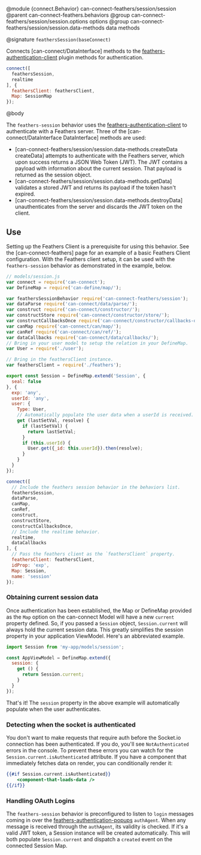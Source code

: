 @module {connect.Behavior} can-connect-feathers/session/session
@parent can-connect-feathers.behaviors
@group can-connect-feathers/session/session.options options
@group can-connect-feathers/session/session.data-methods data methods

@signature `feathersSession(baseConnect)`

Connects [can-connect/DataInterface] methods to the [feathers-authentication-client](https://github.com/feathersjs/feathers-authentication-client) plugin methods for authentication.

```js
connect([
  feathersSession,
  realtime
], {
  feathersClient: feathersClient,
  Map: SessionMap
});
``` 

@body

The `feathers-session` behavior uses the [feathers-authentication-client](https://github.com/feathersjs/feathers-authentication-client) to authenticate with a Feathers server.  Three of the [can-connect/DataInterface DataInterface] methods are used:

 - [can-connect-feathers/session/session.data-methods.createData createData] attempts to authenticate with the Feathers server, which upon success returns a JSON Web Token (JWT).  The JWT contains a payload with information about the current session.  That payload is returned as the session object.
 - [can-connect-feathers/session/session.data-methods.getData] validates a stored JWT and returns its payload if the token hasn't expired.
 - [can-connect-feathers/session/session.data-methods.destroyData] unauthenticates from the server and discards the JWT token on the client.

## Use

Setting up the Feathers Client is a prerequisite for using this behavior.  See the [can-connect-feathers] page for an example of a basic Feathers Client configuration.  With the Feathers client setup, it can be used with the `feathers-session` behavior as demonstrated in the example, below.

```js
// models/session.js
var connect = require('can-connect');
var DefineMap = require('can-define/map/');

var feathersSessionBehavior require('can-connect-feathers/session');
var dataParse require('can-connect/data/parse/');
var construct require('can-connect/constructor/');
var constructStore require('can-connect/constructor/store/');
var constructCallbacksOnce require('can-connect/constructor/callbacks-once/');
var canMap require('can-connect/can/map/');
var canRef require('can-connect/can/ref/');
var dataCallbacks require('can-connect/data/callbacks/');
// Bring in your user model to setup the relation in your DefineMap.
var User = require('./user');

// Bring in the feathersClient instance.
var feathersClient = require('./feathers');

export const Session = DefineMap.extend('Session', {
  seal: false
}, {
  exp: 'any',
  userId: 'any',
  user: {
    Type: User,
    // Automatically populate the user data when a userId is received.
    get (lastSetVal, resolve) {
      if (lastSetVal) {
        return lastSetVal;
      }
      if (this.userId) {
        User.get({_id: this.userId}).then(resolve);
      }
    }
  }
});

connect([
  // Include the feathers session behavior in the behaviors list.
  feathersSession,
  dataParse,
  canMap,
  canRef,
  construct,
  constructStore,
  constructCallbacksOnce,
  // Include the realtime behavior.
  realtime,
  dataCallbacks
], {
  // Pass the feathers client as the `feathersClient` property.
  feathersClient: feathersClient,
  idProp: 'exp',
  Map: Session,
  name: 'session'
});
```

### Obtaining current session data

Once authentication has been established, the Map or DefineMap provided as the `Map` option on the can-connect Model will have a new `current` property defined.  So, if you passed a `Session` object, `Session.current` will always hold the current session data.  This greatly simplifies the session property in your application ViewModel.  Here's an abbreviated example.

```js
import Session from 'my-app/models/session';

const AppViewModel = DefineMap.extend({
  session: {
    get () {
      return Session.current;
    }
  }
});
```

That's it!  The `session` property in the above example will automatically populate when the user authenticates.

### Detecting when the socket is authenticated

You don't want to make requests that require auth before the Socket.io connection has been authenticated.  If you do, you'll see 
`NotAuthenticated` errors in the console.  To prevent these errors you can watch for the `Session.current.isAuthenticated`
attribute. If you have a component that immediately fetches data on render, you can conditionally render it:

```hbs
{{#if Session.current.isAuthenticated}}
	<component-that-loads-data />
{{/if}}
```

### Handling OAuth Logins

The `feathers-session` behavior is preconfigured to listen to `login` messages coming in over the [feathers-authentication-popups](https://github.com/feathersjs/feathers-authentication-popups) `authAgent`.  When any message is received through the `authAgent`, its validity is checked.  If it's a valid JWT token, a Session instance will be created automatically.  This will both populate `Session.current` and dispatch a `created` event on the connected Session Map.
